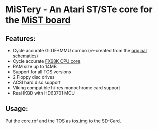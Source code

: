 # MiSTery - An Atari ST/STe core for the [MiST board](https://github.com/mist-devel/mist-board/wiki)

## Features:

- Cycle accurate GLUE+MMU combo (re-created from the [original schematics](https://www.chzsoft.de/asic-web/))
- Cycle accurate [FX68K CPU core](https://github.com/ijor/fx68k)
- RAM size up to 14MB
- Support for all TOS versions
- 2 Floppy disc drives
- ACSI hard disc support
- Viking compatible hi-res monochrome card support
- Real IKBD with HD63701 MCU

## Usage:

Put the core.rbf and the TOS as tos.img to the SD-Card.
